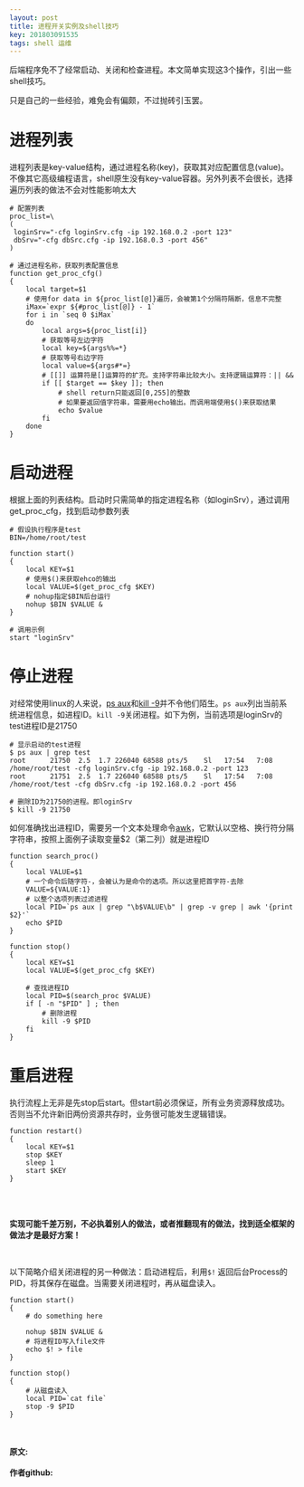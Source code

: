 ```yaml
---
layout: post
title: 进程开关实例及shell技巧
key: 201803091535
tags: shell 运维
---
```



后端程序免不了经常启动、关闭和检查进程。本文简单实现这3个操作，引出一些shell技巧。

只是自己的一些经验，难免会有偏颇，不过抛砖引玉罢。

# 进程列表
进程列表是key-value结构，通过进程名称(key)，获取其对应配置信息(value)。不像其它高级编程语言，shell原生没有key-value容器。另外列表不会很长，选择遍历列表的做法不会对性能影响太大
```shell
# 配置列表
proc_list=\
(
 loginSrv="-cfg loginSrv.cfg -ip 192.168.0.2 -port 123"
 dbSrv="-cfg dbSrc.cfg -ip 192.168.0.3 -port 456" 
)

# 通过进程名称，获取列表配置信息
function get_proc_cfg()
{
    local target=$1
    # 使用for data in ${proc_list[@]}遍历，会被第1个分隔符隔断，信息不完整
    iMax=`expr ${#proc_list[@]} - 1`
    for i in `seq 0 $iMax`
    do
        local args=${proc_list[i]}
        # 获取等号左边字符
        local key=${args%%=*}
        # 获取等号右边字符
        local value=${args#*=}
        # [[]] 运算符是[]运算符的扩充。支持字符串比较大小。支持逻辑运算符：|| &&
        if [[ $target == $key ]]; then
            # shell return只能返回[0,255]的整数
            # 如果要返回值字符串，需要用echo输出。而调用端使用$()来获取结果
            echo $value
        fi
    done
}
```

# 启动进程
根据上面的列表结构。启动时只需简单的指定进程名称（如loginSrv），通过调用get_proc_cfg，找到启动参数列表
```shell
# 假设执行程序是test
BIN=/home/root/test

function start()
{
    local KEY=$1
    # 使用$()来获取ehco的输出
    local VALUE=$(get_proc_cfg $KEY)
    # nohup指定$BIN后台运行
    nohup $BIN $VALUE &
}

# 调用示例
start "loginSrv"
```

# 停止进程
对经常使用linux的人来说，[ps aux](http://man.linuxde.net/ps)和[kill -9](http://man.linuxde.net/kill)并不令他们陌生。`ps aux`列出当前系统进程信息，如进程ID。`kill -9`关闭进程。如下为例，当前选项是loginSrv的test进程ID是21750

```shell
# 显示启动的test进程
$ ps aux | grep test
root      21750  2.5  1.7 226040 68588 pts/5    Sl   17:54   7:08 /home/root/test -cfg loginSrv.cfg -ip 192.168.0.2 -port 123
root      21751  2.5  1.7 226040 68588 pts/5    Sl   17:54   7:08 /home/root/test -cfg dbSrv.cfg -ip 192.168.0.2 -port 456

# 删除ID为21750的进程。即loginSrv
$ kill -9 21750
```
如何准确找出进程ID，需要另一个文本处理命令[awk](http://man.linuxde.net/awk)，它默认以空格、换行符分隔字符串，按照上面例子读取变量$2（第二列）就是进程ID
```shell
function search_proc()
{
    local VALUE=$1
    # 一个命令后随字符-，会被认为是命令的选项。所以这里把首字符-去除
    VALUE=${VALUE:1}
    # 以整个选项列表过滤进程
    local PID=`ps aux | grep "\b$VALUE\b" | grep -v grep | awk '{print $2}'`
    echo $PID
}

function stop()
{
    local KEY=$1
    local VALUE=$(get_proc_cfg $KEY)

    # 查找进程ID
    local PID=$(search_proc $VALUE)
    if [ -n "$PID" ] ; then
        # 删除进程
        kill -9 $PID
    fi
}
```

# 重启进程
执行流程上无非是先stop后start。但start前必须保证，所有业务资源释放成功。否则当不允许新旧两份资源共存时，业务很可能发生逻辑错误。
```shell
function restart()
{
    local KEY=$1
    stop $KEY
    sleep 1
    start $KEY
}
```

<br>
<br>

**实现可能千差万别，不必执着别人的做法，或者推翻现有的做法，找到适全框架的做法才是最好方案！**

<br>

以下简略介绍关闭进程的另一种做法：启动进程后，利用`$!` 返回后台Process的PID，将其保存在磁盘。当需要关闭进程时，再从磁盘读入。

```shell
function start()
{
    # do something here 
    
    nohup $BIN $VALUE &
    # 将进程ID写入file文件 
    echo $! > file
}

function stop()
{
    # 从磁盘读入 
    local PID=`cat file`
    stop -9 $PID
}
```



<br>
<br>
<b>原文:<br>
<https://lizijie.github.io/2018/03/09/%E8%BF%9B%E7%A8%8B%E5%BC%80%E5%85%B3%E5%AE%9E%E4%BE%8B%E5%8F%8Ashell%E6%8A%80%E5%B7%A7.html>
<br>
作者github:<br>
<https://github.com/lizijie>
</b>

